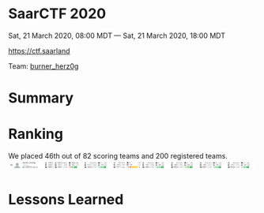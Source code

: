 # SaarCTF 2020
Sat, 21 March 2020, 08:00 MDT — Sat, 21 March 2020, 18:00 MDT

<https://ctf.saarland>

Team: [burner_herz0g](https://ctftime.org/team/63292)

# Summary

# Ranking
We placed 46th out of 82 scoring teams and 200 registered teams.
![](ranking.png)

# Lessons Learned

